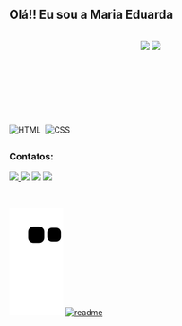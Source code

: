 ## Olá!! Eu sou a Maria Eduarda
</br>
<div align="center" style="margin-bottom:100px">
<img height="180em" src="https://github-readme-stats.vercel.app/api?username=DudaGoncalvesdev&show_icons=true&theme=dracula&rank_icon=github"/>
<img height="180em" src="https://github-readme-stats-git-main-rafaelalexandrino.vercel.app/api/top-langs/?username=DudaGoncalvesdev&show_icons=true&theme=dracula&layout=compact"/>
</div></br>

![HTML](https://img.shields.io/badge/HTML5-E34F26?style=for-the-badge&logo=html5&logoColor=white)&nbsp;
![CSS](https://img.shields.io/badge/CSS3-1572B6?style=for-the-badge&logo=css3&logoColor=white)&nbsp;
##

### Contatos:
<div> 
<a href="https://www.instagram.com/mduda.goncalves/" target="_blank"><img src="https://img.shields.io/badge/-Instagram-%23E4405F?style=for-the-badge&logo=instagram&logoColor=white">
</a>
<a href = "mailto:dudagoncalves.dev@gmail.com"><img src="https://img.shields.io/badge/-Gmail-%23333?style=for-the-badge&logo=gmail&logoColor=white" target="_blank"></a>
<a href="https://www.linkedin.com/in/maria-eduarda-gon%C3%A7alves-373706203/" target="_blank"><img src="https://img.shields.io/badge/-LinkedIn-%230077B5?style=for-the-badge&logo=linkedin&logoColor=white"  target="_blank"></a>
<a href="https://discord.com/channels/@me" target="_blank"><img src="https://img.shields.io/badge/Discord-7289DA?style=for-the-badge&logo=discord&logoColor=white" target="_blank"></a> 
</div>&nbsp;&nbsp;

##
![Snake animation](https://github.com/DudaGoncalvesdev/DudaGoncalvesdev/blob/output/github-contribution-grid-snake.svg)
[![readme](https://github-readme-stats.vercel.app/api/pin/?username=DudaGoncalvesdev&repo=your_username&theme=react)](https://github.com/DudaGoncalvesdev/DudaGoncalvesdev)
